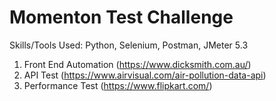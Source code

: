 # Momenton Test Challenge

Skills/Tools Used: Python, Selenium, Postman, JMeter 5.3  

1. Front End Automation (https://www.dicksmith.com.au/)
2. API Test (https://www.airvisual.com/air-pollution-data-api)
3. Performance Test (https://www.flipkart.com/)

